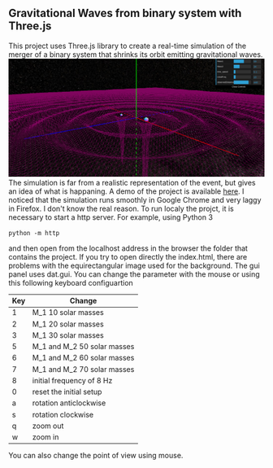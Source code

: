  ## Gravitational Waves from binary system with Three.js
 This project uses Three.js library to create a real-time simulation of the merger of a binary system that shrinks its orbit emitting gravitational waves. 
 ![Demo](/images/screenshot.png)
 The simulation is far from a realistic representation of the event, but gives an idea of what is happaning. A demo of the project is available [here](https://lucaprudenzi.github.io/BinaryGW/ "Demo"). I noticed that the simulation runs smoothly in Google Chrome and very laggy in Firefox. I don't know the real reason.
 To run localy the projct, it is necessary to start a http server. For example, using Python 3 
```
python -m http 
```
and then open from the localhost address in the browser the folder that contains the project. If you try to open directly the index.html, there are problems with the equirectangular image used for the background.
 The gui panel uses dat.gui. You can change the parameter with the mouse or using this following keyboard configuartion
 
 Key | Change
 --- | ----- 
 1   | M_1 10 solar masses
 2   | M_1 20 solar masses
 3   | M_1 30 solar masses
 5   | M_1 and M_2 50 solar masses
 6   | M_1 and M_2 60 solar masses
 7   | M_1 and M_2 70 solar masses
 8   | initial frequency of 8 Hz
 0   | reset the initial setup
 a   | rotation anticlockwise
 s   | rotation clockwise
 q   | zoom out
 w   | zoom in
 
 You can also change the point of view using mouse.
 
 
 
